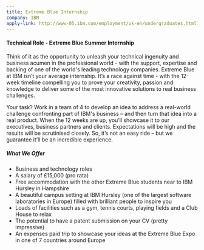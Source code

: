 ```yaml
---
title: Extreme Blue Internship
company: IBM
apply-link: http://www-05.ibm.com/employment/uk-en/undergraduates.html?=uppermenu
---
```


<h4>Technical Role - Extreme Blue Summer Internship</h4>
<p>
Think of it as the opportunity to unleash your technical ingenuity and business acumen in the professional world - with the support, expertise and backing of one of the world's leading technology companies. Extreme Blue at IBM isn’t your average internship. It’s a race against time - with the 12-week timeline compelling you to prove your creativity, passion and knowledge to deliver some of the most innovative solutions to real business challenges.
</p>
<p>
Your task? Work in a team of 4 to develop an idea to address a real-world challenge confronting part of IBM's business – and then turn that idea into a real product. When the 12 weeks are up, you’ll showcase it to our executives, business partners and clients. Expectations will be high and the results will be scrutinised closely. So, it’s not an easy ride – but we guarantee it’ll be an incredible experience.
</p>
<p>
    <h5>What We Offer</h5>
    <ul>
        <li>Business and technology roles</li>
        <li>A salary of &pound;15,000 (pro rata)</li>
        <li>Free accommodation with the other Extreme Blue students near to IBM Hursley in Hampshire</li>
        <li>A beautiful campus setting at IBM Hursley (one of the largest software laboratories in Europe) filled with brilliant people to inspire you</li>
        <li>Loads of facilities such as a gym, tennis courts, playing fields and a Club House to relax</li>
        <li>The potential to have a patent submission on your CV (pretty impressive)</li>
        <li>An expenses paid trip to showcase your ideas at the Extreme Blue Expo in one of 7 countries around Europe</li>
    </ul>
</p>